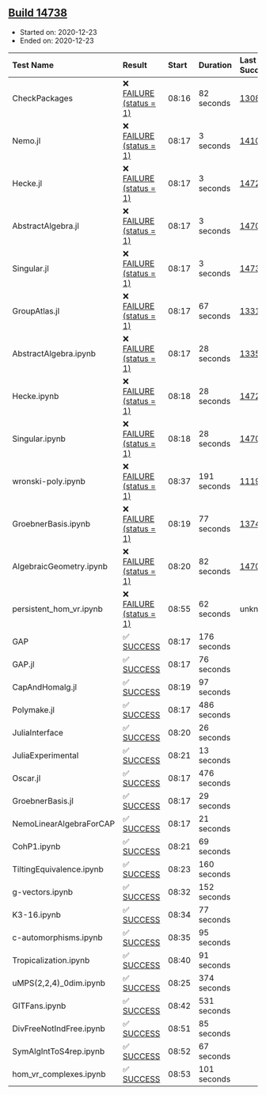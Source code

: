 ## [Build 14738](https://oscarci.mathematik.uni-kl.de/job/oscar/14738/)

* Started on: 2020-12-23
* Ended on: 2020-12-23

| Test Name    | Result | Start | Duration | Last Success | First Failure |
|:-------------|:-------|:------|:---------|:-------------|:--------------|
| CheckPackages | ❌ [FAILURE (status = 1)](https://oscarci.mathematik.uni-kl.de/job/oscar/14738/artifact/logs/build-14738/CheckPackages.log) | 08:16 | 82 seconds | [13085](https://oscarci.mathematik.uni-kl.de/job/oscar/13085/) | [13086](https://oscarci.mathematik.uni-kl.de/job/oscar/13086/) |
| Nemo.jl | ❌ [FAILURE (status = 1)](https://oscarci.mathematik.uni-kl.de/job/oscar/14738/artifact/logs/build-14738/Nemo.jl.log) | 08:17 | 3 seconds | [14101](https://oscarci.mathematik.uni-kl.de/job/oscar/14101/) | [14102](https://oscarci.mathematik.uni-kl.de/job/oscar/14102/) |
| Hecke.jl | ❌ [FAILURE (status = 1)](https://oscarci.mathematik.uni-kl.de/job/oscar/14738/artifact/logs/build-14738/Hecke.jl.log) | 08:17 | 3 seconds | [14723](https://oscarci.mathematik.uni-kl.de/job/oscar/14723/) | [14724](https://oscarci.mathematik.uni-kl.de/job/oscar/14724/) |
| AbstractAlgebra.jl | ❌ [FAILURE (status = 1)](https://oscarci.mathematik.uni-kl.de/job/oscar/14738/artifact/logs/build-14738/AbstractAlgebra.jl.log) | 08:17 | 3 seconds | [14701](https://oscarci.mathematik.uni-kl.de/job/oscar/14701/) | [14702](https://oscarci.mathematik.uni-kl.de/job/oscar/14702/) |
| Singular.jl | ❌ [FAILURE (status = 1)](https://oscarci.mathematik.uni-kl.de/job/oscar/14738/artifact/logs/build-14738/Singular.jl.log) | 08:17 | 3 seconds | [14732](https://oscarci.mathematik.uni-kl.de/job/oscar/14732/) | [14733](https://oscarci.mathematik.uni-kl.de/job/oscar/14733/) |
| GroupAtlas.jl | ❌ [FAILURE (status = 1)](https://oscarci.mathematik.uni-kl.de/job/oscar/14738/artifact/logs/build-14738/GroupAtlas.jl.log) | 08:17 | 67 seconds | [13311](https://oscarci.mathematik.uni-kl.de/job/oscar/13311/) | [13312](https://oscarci.mathematik.uni-kl.de/job/oscar/13312/) |
| AbstractAlgebra.ipynb | ❌ [FAILURE (status = 1)](https://oscarci.mathematik.uni-kl.de/job/oscar/14738/artifact/logs/build-14738/AbstractAlgebra.ipynb.log) | 08:17 | 28 seconds | [13355](https://oscarci.mathematik.uni-kl.de/job/oscar/13355/) | [13356](https://oscarci.mathematik.uni-kl.de/job/oscar/13356/) |
| Hecke.ipynb | ❌ [FAILURE (status = 1)](https://oscarci.mathematik.uni-kl.de/job/oscar/14738/artifact/logs/build-14738/Hecke.ipynb.log) | 08:18 | 28 seconds | [14723](https://oscarci.mathematik.uni-kl.de/job/oscar/14723/) | [14724](https://oscarci.mathematik.uni-kl.de/job/oscar/14724/) |
| Singular.ipynb | ❌ [FAILURE (status = 1)](https://oscarci.mathematik.uni-kl.de/job/oscar/14738/artifact/logs/build-14738/Singular.ipynb.log) | 08:18 | 28 seconds | [14701](https://oscarci.mathematik.uni-kl.de/job/oscar/14701/) | [14702](https://oscarci.mathematik.uni-kl.de/job/oscar/14702/) |
| wronski-poly.ipynb | ❌ [FAILURE (status = 1)](https://oscarci.mathematik.uni-kl.de/job/oscar/14738/artifact/logs/build-14738/wronski-poly.ipynb.log) | 08:37 | 191 seconds | [11192](https://oscarci.mathematik.uni-kl.de/job/oscar/11192/) | [11193](https://oscarci.mathematik.uni-kl.de/job/oscar/11193/) |
| GroebnerBasis.ipynb | ❌ [FAILURE (status = 1)](https://oscarci.mathematik.uni-kl.de/job/oscar/14738/artifact/logs/build-14738/GroebnerBasis.ipynb.log) | 08:19 | 77 seconds | [13748](https://oscarci.mathematik.uni-kl.de/job/oscar/13748/) | [13749](https://oscarci.mathematik.uni-kl.de/job/oscar/13749/) |
| AlgebraicGeometry.ipynb | ❌ [FAILURE (status = 1)](https://oscarci.mathematik.uni-kl.de/job/oscar/14738/artifact/logs/build-14738/AlgebraicGeometry.ipynb.log) | 08:20 | 82 seconds | [14701](https://oscarci.mathematik.uni-kl.de/job/oscar/14701/) | [14702](https://oscarci.mathematik.uni-kl.de/job/oscar/14702/) |
| persistent_hom_vr.ipynb | ❌ [FAILURE (status = 1)](https://oscarci.mathematik.uni-kl.de/job/oscar/14738/artifact/logs/build-14738/persistent_hom_vr.ipynb.log) | 08:55 | 62 seconds | unknown | unknown |
| GAP | ✅ [SUCCESS](https://oscarci.mathematik.uni-kl.de/job/oscar/14738/artifact/logs/build-14738/GAP.log) | 08:17 | 176 seconds |  |  |
| GAP.jl | ✅ [SUCCESS](https://oscarci.mathematik.uni-kl.de/job/oscar/14738/artifact/logs/build-14738/GAP.jl.log) | 08:17 | 76 seconds |  |  |
| CapAndHomalg.jl | ✅ [SUCCESS](https://oscarci.mathematik.uni-kl.de/job/oscar/14738/artifact/logs/build-14738/CapAndHomalg.jl.log) | 08:19 | 97 seconds |  |  |
| Polymake.jl | ✅ [SUCCESS](https://oscarci.mathematik.uni-kl.de/job/oscar/14738/artifact/logs/build-14738/Polymake.jl.log) | 08:17 | 486 seconds |  |  |
| JuliaInterface | ✅ [SUCCESS](https://oscarci.mathematik.uni-kl.de/job/oscar/14738/artifact/logs/build-14738/JuliaInterface.log) | 08:20 | 26 seconds |  |  |
| JuliaExperimental | ✅ [SUCCESS](https://oscarci.mathematik.uni-kl.de/job/oscar/14738/artifact/logs/build-14738/JuliaExperimental.log) | 08:21 | 13 seconds |  |  |
| Oscar.jl | ✅ [SUCCESS](https://oscarci.mathematik.uni-kl.de/job/oscar/14738/artifact/logs/build-14738/Oscar.jl.log) | 08:17 | 476 seconds |  |  |
| GroebnerBasis.jl | ✅ [SUCCESS](https://oscarci.mathematik.uni-kl.de/job/oscar/14738/artifact/logs/build-14738/GroebnerBasis.jl.log) | 08:17 | 29 seconds |  |  |
| NemoLinearAlgebraForCAP | ✅ [SUCCESS](https://oscarci.mathematik.uni-kl.de/job/oscar/14738/artifact/logs/build-14738/NemoLinearAlgebraForCAP.log) | 08:17 | 21 seconds |  |  |
| CohP1.ipynb | ✅ [SUCCESS](https://oscarci.mathematik.uni-kl.de/job/oscar/14738/artifact/logs/build-14738/CohP1.ipynb.log) | 08:21 | 69 seconds |  |  |
| TiltingEquivalence.ipynb | ✅ [SUCCESS](https://oscarci.mathematik.uni-kl.de/job/oscar/14738/artifact/logs/build-14738/TiltingEquivalence.ipynb.log) | 08:23 | 160 seconds |  |  |
| g-vectors.ipynb | ✅ [SUCCESS](https://oscarci.mathematik.uni-kl.de/job/oscar/14738/artifact/logs/build-14738/g-vectors.ipynb.log) | 08:32 | 152 seconds |  |  |
| K3-16.ipynb | ✅ [SUCCESS](https://oscarci.mathematik.uni-kl.de/job/oscar/14738/artifact/logs/build-14738/K3-16.ipynb.log) | 08:34 | 77 seconds |  |  |
| c-automorphisms.ipynb | ✅ [SUCCESS](https://oscarci.mathematik.uni-kl.de/job/oscar/14738/artifact/logs/build-14738/c-automorphisms.ipynb.log) | 08:35 | 95 seconds |  |  |
| Tropicalization.ipynb | ✅ [SUCCESS](https://oscarci.mathematik.uni-kl.de/job/oscar/14738/artifact/logs/build-14738/Tropicalization.ipynb.log) | 08:40 | 91 seconds |  |  |
| uMPS(2,2,4)_0dim.ipynb | ✅ [SUCCESS](https://oscarci.mathematik.uni-kl.de/job/oscar/14738/artifact/logs/build-14738/uMPS-2-2-4-_0dim.ipynb.log) | 08:25 | 374 seconds |  |  |
| GITFans.ipynb | ✅ [SUCCESS](https://oscarci.mathematik.uni-kl.de/job/oscar/14738/artifact/logs/build-14738/GITFans.ipynb.log) | 08:42 | 531 seconds |  |  |
| DivFreeNotIndFree.ipynb | ✅ [SUCCESS](https://oscarci.mathematik.uni-kl.de/job/oscar/14738/artifact/logs/build-14738/DivFreeNotIndFree.ipynb.log) | 08:51 | 85 seconds |  |  |
| SymAlgIntToS4rep.ipynb | ✅ [SUCCESS](https://oscarci.mathematik.uni-kl.de/job/oscar/14738/artifact/logs/build-14738/SymAlgIntToS4rep.ipynb.log) | 08:52 | 67 seconds |  |  |
| hom_vr_complexes.ipynb | ✅ [SUCCESS](https://oscarci.mathematik.uni-kl.de/job/oscar/14738/artifact/logs/build-14738/hom_vr_complexes.ipynb.log) | 08:53 | 101 seconds |  |  |
